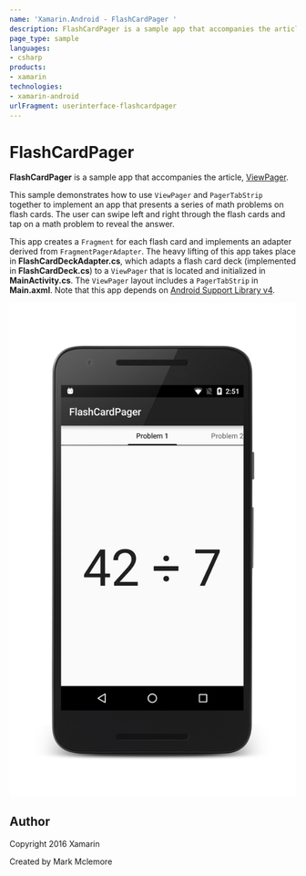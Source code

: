 ```yaml
---
name: 'Xamarin.Android - FlashCardPager '
description: FlashCardPager is a sample app that accompanies the article, ViewPager. This sample demonstrates how to use ViewPager and PagerTabStrip together to...
page_type: sample
languages:
- csharp
products:
- xamarin
technologies:
- xamarin-android
urlFragment: userinterface-flashcardpager
---
```

# FlashCardPager 

**FlashCardPager** is a sample app that accompanies the article,
[ViewPager](http://developer.xamarin.com/guides/android/user_interface/viewpager/).

This sample demonstrates how to use `ViewPager` and `PagerTabStrip` 
together to implement an app that presents a series of math problems on 
flash cards. The user can swipe left and right through the flash cards 
and tap on a math problem to reveal the answer. 

This app creates a `Fragment` for each flash card and implements an 
adapter derived from `FragmentPagerAdapter`. The heavy lifting of this 
app takes place in **FlashCardDeckAdapter.cs**, which adapts a flash 
card deck (implemented in **FlashCardDeck.cs**) to a `ViewPager` that 
is located and initialized in **MainActivity.cs**. The `ViewPager` 
layout includes a `PagerTabStrip` in **Main.axml**. Note that this app 
depends on 
[Android Support Library v4](https://components.xamarin.com/gettingstarted/xamandroidsupportv4-18). 


![FlashCardPager  application screenshot](Screenshots/screen-1.png "FlashCardPager  application screenshot")

## Author

Copyright 2016 Xamarin

Created by Mark Mclemore
